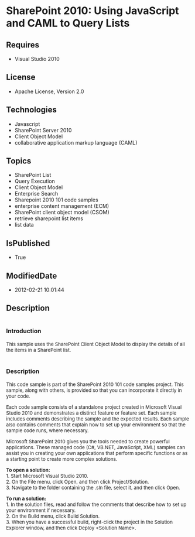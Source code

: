 # SharePoint 2010: Using JavaScript and CAML to Query Lists
## Requires
* Visual Studio 2010
## License
* Apache License, Version 2.0
## Technologies
* Javascript
* SharePoint Server 2010
* Client Object Model
* collaborative application markup language (CAML)
## Topics
* SharePoint List
* Query Execution
* Client Object Model
* Enterprise Search
* Sharepoint 2010 101 code samples
* enterprise content management (ECM)
* SharePoint client object model (CSOM)
* retrieve sharepoint list items
* list data
## IsPublished
* True
## ModifiedDate
* 2012-02-21 10:01:44
## Description

<h1><span style="font-size:medium">Introduction</span></h1>
<p><span style="font-size:small">This sample uses the SharePoint Client Object Model to display the details of all the items in a SharePoint list.</span></p>
<h1><span style="font-size:medium">Description</span></h1>
<p><span style="font-size:small">This code sample is part of the SharePoint 2010 101 code samples project. This sample, along with others, is provided so that you can incorporate it directly in your code.</span></p>
<p><span style="font-size:small">Each code sample consists of a standalone project created in Microsoft Visual Studio 2010 and demonstrates a distinct feature or feature set. Each sample includes comments describing the sample and the expected results. Each
 sample also contains comments that explain how to set up your environment so that the sample code runs, where necessary.</span></p>
<p><span style="font-size:small">Microsoft SharePoint 2010 gives you the tools needed to create powerful applications. These managed code (C#, VB.NET, JavaScript, XML) samples can assist you in creating your own applications that perform specific functions
 or as a starting point to create more complex solutions.</span></p>
<p><strong><span style="font-size:small">To open a solution:</span></strong><br>
<span style="font-size:small">1. Start Microsoft Visual Studio 2010.</span><br>
<span style="font-size:small">2. On the File menu, click Open, and then click Project/Solution.</span><br>
<span style="font-size:small">3. Navigate to the folder containing the .sln file, select it, and then click Open.</span></p>
<p><strong><span style="font-size:small">To run a solution:</span></strong><br>
<span style="font-size:small">1. In the solution files, read and follow the comments that describe how to set up your environment if necessary.</span><br>
<span style="font-size:small">2. On the Build menu, click Build Solution.</span><br>
<span style="font-size:small">3. When you have a successful build, right-click the project in the Solution Explorer window, and then click Deploy &lt;Solution Name&gt;.</span></p>
